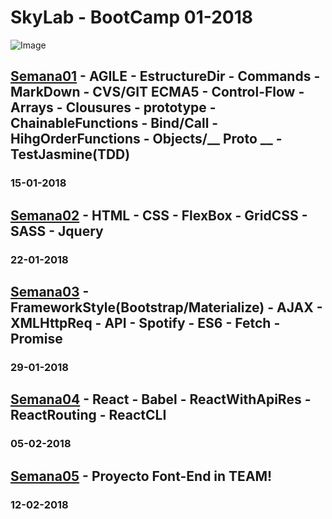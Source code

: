 # SkyLab - BootCamp 01-2018
![Image](https://camo.githubusercontent.com/7b3a7c3e9cdafad0258e05bbfd5b9d2ca38ba912/687474703a2f2f7777772e736b796c6162636f646572732e636f6d2f696d616765732f3430332f64656661756c742e706e67)
## [Semana01](https://github.com/VGamezz19/skylab-boot-notes/tree/dev/course/semana01) - AGILE - EstructureDir - Commands - MarkDown - CVS/GIT ECMA5 - Control-Flow - Arrays - Clousures - prototype - ChainableFunctions - Bind/Call - HihgOrderFunctions - Objects/__ Proto __ - TestJasmine(TDD)
### 15-01-2018

## [Semana02](https://github.com/VGamezz19/skylab-boot-notes/tree/dev/course/semana02) - HTML - CSS - FlexBox - GridCSS - SASS - Jquery
### 22-01-2018

## [Semana03](https://github.com/VGamezz19/skylab-boot-notes/tree/dev/course/semana03) - FrameworkStyle(Bootstrap/Materialize) - AJAX - XMLHttpReq - API - Spotify - ES6 - Fetch - Promise 
### 29-01-2018

## [Semana04](https://github.com/VGamezz19/skylab-boot-notes/tree/dev/course/semana04) - React - Babel - ReactWithApiRes - ReactRouting - ReactCLI
### 05-02-2018

## [Semana05](https://github.com/VGamezz19/skylab-boot-notes/tree/dev/course/semana05) - Proyecto Font-End in TEAM!

### 12-02-2018
